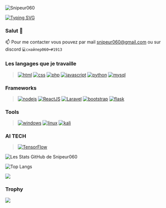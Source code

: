<p align="left"> <img src="https://komarev.com/ghpvc/?username=Snipeur060" alt="Snipeur060" /> </p>  

[![Typing SVG](https://readme-typing-svg.demolab.com?font=Fira+Code&pause=1000&center=false&width=435&lines=Snipeur060)]()

### Salut 👋
 📫 Pour me contacter vous pouvez par mail snipeur060@gmail.com ou sur discord ``💻снайпер060⌨#1913``

### Les langages que je travaille
> [![html](https://img.shields.io/badge/HTML5-E34F26?style=for-the-badge&logo=html5&logoColor=white)]()
> [![css](https://img.shields.io/badge/CSS3-1572B6?style=for-the-badge&logo=css3&logoColor=white)]()
> [![php](https://img.shields.io/badge/PHP-777BB4?style=for-the-badge&logo=php&logoColor=white)](https://www.php.net)
> [![javascript](https://img.shields.io/badge/JavaScript-323330?style=for-the-badge&logo=javascript&logoColor=F7DF1E)](https://www.javascript.com)
> [![python](https://img.shields.io/badge/Python-3776AB?style=for-the-badge&logo=python&logoColor=white)](https://www.python.org)
> [![mysql](https://img.shields.io/badge/MySQL-005C84?style=for-the-badge&logo=mysql&logoColor=white)](https://www.mysql.com)



> 
### Frameworks
> [![nodejs](https://img.shields.io/badge/Node.js-43853D?style=for-the-badge&logo=node.js&logoColor=white)](https://nodejs.org)
> [![ReactJS](https://img.shields.io/badge/-ReactJs-61DAFB?logo=react&logoColor=white&style=for-the-badge)](https://fr.reactjs.org/)
> [![Laravel](https://img.shields.io/badge/-Laravel-red?logo=laravel&logoColor=white&style=for-the-badge)](https://laravel.com/)
> [![bootstrap](https://img.shields.io/badge/Bootstrap-563D7C?style=for-the-badge&logo=bootstrap&logoColor=white)](https://getbootstrap.com/)
> [![flask](https://img.shields.io/badge/Flask-000000?style=for-the-badge&logo=flask&logoColor=white)](https://flask.palletsprojects.com/en/2.2.x/)
>
### Tools
> [![windows](https://img.shields.io/badge/Windows_11-0078D6?style=for-the-badge&logo=windows&logoColor=white)](https://www.microsoft.com/en-us/windows)
> [![linux](https://img.shields.io/badge/Linux-FCC624?style=for-the-badge&logo=linux&logoColor=black)](https://linux.org)
> [![kali](https://img.shields.io/badge/Kali-blue?style=for-the-badge&logo=kali-linux&logoColor=black)](https://www.kali.org/)
>

### AI TECH
> [![TensorFlow](https://img.shields.io/badge/TensorFlow-FF6F00?style=for-the-badge&logo=tensorflow&logoColor=white)](https://www.tensorflow.org/)


![Les Stats GitHub de Snipeur060](https://github-readme-stats.vercel.app/api?username=Snipeur060&show_icons=true&theme=cobalt)</br>

![Top Langs](https://github-readme-stats.vercel.app/api/top-langs/?username=Snipeur060&theme=cobalt)</br>


![](https://github-readme-streak-stats.herokuapp.com/?user=Snipeur060&theme=cobalt)</br>



### Trophy

![](https://github-profile-trophy.vercel.app/?username=Snipeur060&theme=radical&no-frame=false&no-bg=true&margin-w=4)
